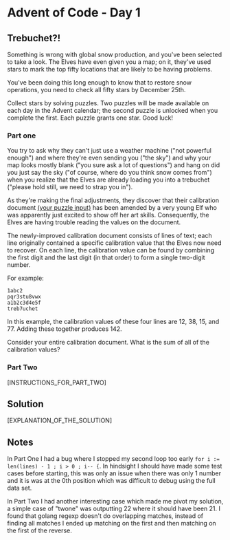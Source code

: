 # Advent of Code - Day 1

## Trebuchet?!

Something is wrong with global snow production, and you've been selected to take a look. The Elves have even given you a map; on it, they've used stars to mark the top fifty locations that are likely to be having problems.

You've been doing this long enough to know that to restore snow operations, you need to check all fifty stars by December 25th.

Collect stars by solving puzzles. Two puzzles will be made available on each day in the Advent calendar; the second puzzle is unlocked when you complete the first. Each puzzle grants one star. Good luck!

### Part one

You try to ask why they can't just use a weather machine ("not powerful enough") and where they're even sending you ("the sky") and why your map looks mostly blank ("you sure ask a lot of questions") and hang on did you just say the sky ("of course, where do you think snow comes from") when you realize that the Elves are already loading you into a trebuchet ("please hold still, we need to strap you in").

As they're making the final adjustments, they discover that their calibration document [(your puzzle input)](./input.txt) has been amended by a very young Elf who was apparently just excited to show off her art skills. Consequently, the Elves are having trouble reading the values on the document.

The newly-improved calibration document consists of lines of text; each line originally contained a specific calibration value that the Elves now need to recover. On each line, the calibration value can be found by combining the first digit and the last digit (in that order) to form a single two-digit number.

For example:

```
1abc2
pqr3stu8vwx
a1b2c3d4e5f
treb7uchet
```

In this example, the calibration values of these four lines are 12, 38, 15, and 77. Adding these together produces 142.

Consider your entire calibration document. What is the sum of all of the calibration values?

### Part Two

[INSTRUCTIONS_FOR_PART_TWO]

## Solution

[EXPLANATION_OF_THE_SOLUTION]

## Notes

In Part One I had a bug where I stopped my second loop too early `for i := len(lines) - 1 ; i > 0 ; i-- {`. In hindsight I should have made some test cases before starting, this was only an issue when there was only 1 number and it is was at the 0th position which was difficult to debug using the full data set. 

In Part Two I had another interesting case which made me pivot my solution, a simple case of "twone" was outputting 22 where it should have been 21. I found that golang regexp doesn't do overlapping matches, instead of finding all matches I ended up matching on the first and then matching on the first of the reverse.